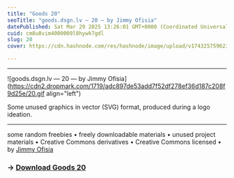 ```yaml
---
title: "Goods 20"
seoTitle: "goods.dsgn.lv — 20 — by Jimmy Ofisia"
datePublished: Sat Mar 29 2025 13:26:01 GMT+0000 (Coordinated Universal Time)
cuid: cm8u8vim4000009l8hywk7gdl
slug: 20
cover: https://cdn.hashnode.com/res/hashnode/image/upload/v1743257596237/a37e11fa-5fec-437c-af66-3425d42402eb.png

---
```


---

![goods.dsgn.lv — 20 — by Jimmy Ofisia](https://cdn2.dropmark.com/1719/adc897de53add7f52df278ef36d187c208f9d25e/20.gif align="left")

Some unused graphics in vector (SVG) format, produced during a logo ideation.

---

some random freebies • freely downloadable materials • unused project materials • Creative Commons derivatives • Creative Commons licensed • by [Jimmy Ofisia](https://dsgn.lv)

### → [**Download** **Goods 20**](https://folder.dsgn.lv/b/goods20)